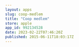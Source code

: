 ```yaml
---
layout: apps
slug: coop-medlem
title: "Coop medlem"
store: apple
app_id: 992134528
date: 2023-02-22T07:46:20Z
published: 2015-06-11T18:03:17Z
---
```

